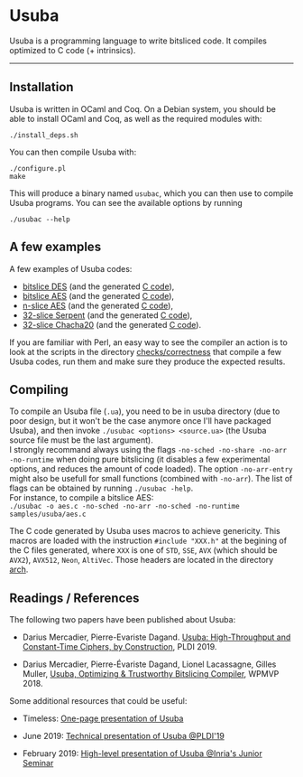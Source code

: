 Usuba
===
 
Usuba is a programming language to write bitsliced code. It compiles
optimized to C code (+ intrinsics).

---

## Installation

Usuba is written in OCaml and Coq. On a Debian system, you should be
able to install OCaml and Coq, as well as the required modules with:

    ./install_deps.sh

You can then compile Usuba with:

    ./configure.pl
    make

This will produce a binary named `usubac`, which you can then use to
compile Usuba programs. You can see the available options by running

    ./usubac --help


## A few examples

A few examples of Usuba codes:
 * [bitslice DES](samples/usuba/des.ua) (and the generated [C code](samples/C/des.c)),
 * [bitslice AES](samples/usuba/aes.ua) (and the generated [C code](samples/C/aes.c)),
 * [n-slice AES](samples/usuba/aes_kasper.ua) (and the generated [C code](samples/C/aes_kasper.c)),
 * [32-slice Serpent](samples/usuba/serpent.ua) (and the generated [C code](samples/C/serpent.c)),
 * [32-slice Chacha20](samples/usuba/chacha20.ua) (and the
   generated [C code](samples/C/chacha20.c)).


If you are familiar with Perl, an easy way to see the compiler an
action is to look at the scripts in the
directory [checks/correctness](checks/correctness) that compile a few
Usuba codes, run them and make sure they produce the expected results.


## Compiling

To compile an Usuba file (`.ua`), you need to be in usuba directory
(due to poor design, but it won't be the case anymore once I'll have
packaged Usuba), and then invoke `./usubac <options> <source.ua>` (the 
Usuba source file must be the last argument).  
I strongly recommand always using the flags `-no-sched -no-share
-no-arr -no-runtime` when doing pure bitslicing (it disables a few
experimental options, and reduces the amount of code loaded). The
option `-no-arr-entry` might also be usefull for small functions
(combined with `-no-arr`).
The list of flags can be obtained by running `./usubac -help`.  
For instance, to compile a bitslice AES:  
`./usubac -o aes.c -no-sched -no-arr -no-sched -no-runtime samples/usuba/aes.c`

The C code generated by Usuba uses macros to achieve genericity. This
macros are loaded with the instruction `#include "XXX.h"` at the
begining of the C files generated, where `XXX` is one of `STD`, `SSE`,
`AVX` (which should be `AVX2`), `AVX512`, `Neon`, `AltiVec`. Those
headers are located in the directory [arch](arch).



## Readings / References

The following two papers have been published about Usuba:

  * Darius Mercadier, Pierre-Evariste Dagand. [Usuba: High-Throughput and Constant-Time Ciphers, by Construction](https://dariusmercadier.com/assets/documents/usuba-pldi19.pdf), PLDI 2019.
  
  * Darius Mercadier, Pierre-Évariste Dagand, Lionel Lacassagne, Gilles Muller, [Usuba, Optimizing & Trustworthy Bitslicing Compiler](https://dariusmercadier.com/assets/documents/usuba-wpmvp18.pdf), WPMVP 2018.


Some additional resources that could be useful:

  * Timeless: [One-page presentation of Usuba](https://dariusmercadier.com/assets/documents/overview-usuba.pdf)
  
  * June 2019: [Technical presentation of Usuba @PLDI'19](https://dariusmercadier.com/assets/documents/slides-pldi-jun19.pdf)
  
  * February 2019: [High-level presentation of Usuba @Inria's Junior Seminar](https://dariusmercadier.com/assets/documents/inria-junior-seminar-feb19.pdf)

